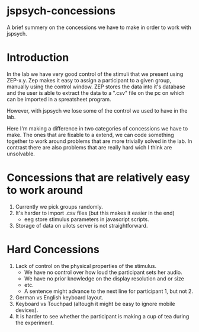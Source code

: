 # jspsych-concessions
A brief summery on the concessions we have to make in order to work with jspsych.

# Introduction
In the lab we have very good control of the stimuli that we present using ZEP-x.y.
Zep makes it easy to assign a participant to a given group, manually using the
control window. ZEP stores the data into it's database and the user is able
to extract the data to a ".csv" file on the pc on which can be imported in a
spreatsheet program.

However, with jspsych we lose some of the control we used to have in the lab.

Here I'm making a difference in two categories of concessions we have to make.
The ones that are fixable to a extend, we can code something together to work
around problems that are more trivially solved in the lab. In contrast there
are also problems that are really hard wich I think are unsolvable.

# Concessions that are relatively easy to work around
1. Currently we pick groups randomly.
2. It's harder to import .csv files (but this makes it easier in the end)
    - eeg store stimulus parameters in javascript scripts.
2. Storage of data on uilots server is not straightforward.

# Hard Concessions
1. Lack of control on the physical properties of the stimulus.
    - We have no control over how loud the participant sets her audio.
    - We have no prior knowledge on the display resolution and or size
    - etc.
    - A sentence might advance to the next line for participant 1, but not 2.
2. German vs English keyboard layout.
3. Keyboard vs Touchpad (altough it might be easy to ignore mobile devices).
4. It is harder to see whether the participant is making a cup of tea during
   the experiment.
  
